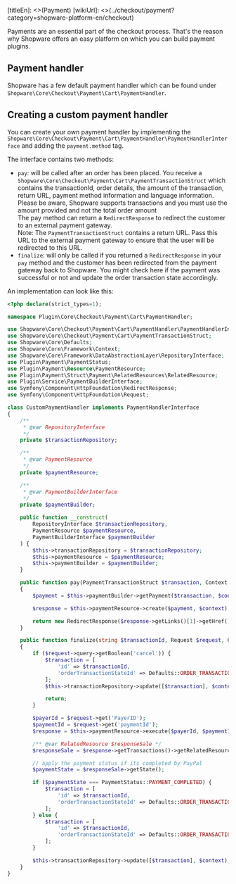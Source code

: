 [titleEn]: <>(Payment)
[wikiUrl]: <>(../checkout/payment?category=shopware-platform-en/checkout)

Payments are an essential part of the checkout process. That's the reason why Shopware offers an easy platform
on which you can build payment plugins.

## Payment handler

Shopware has a few default payment handler which can be found under 
`Shopware\Core\Checkout\Payment\Cart\PaymentHandler`. 

## Creating a custom payment handler

You can create your own payment handler by implementing the 
`Shopware\Core\Checkout\Payment\Cart\PaymentHandler\PaymentHandlerInterface` 
and adding the `payment.method` tag.

The interface contains two methods:

* `pay`: will be called after an order has been placed. 
You receive a `Shopware\Core\Checkout\Payment\Cart\PaymentTransactionStruct` which contains 
the transactionId, order details, the amount of the transaction, return URL, 
payment method information and language information.  
Please be aware, Shopware supports transactions and you must use the amount provided 
and not the total order amount  
The pay method can return a `RedirectResponse` to redirect the customer to an external payment gateway.  
Note: The `PaymentTransactionStruct` contains a return URL. Pass this URL to the external payment gateway 
to ensure that the user will be redirected to this URL.
* `finalize`: will only be called if you returned a `RedirectResponse` in your `pay` method 
and the customer has been redirected from the payment gateway back to Shopware. 
You might check here if the payment was successful or not and update the order transaction state accordingly.

An implementation can look like this:
```php
<?php declare(strict_types=1);

namespace Plugin\Core\Checkout\Payment\Cart\PaymentHandler;

use Shopware\Core\Checkout\Payment\Cart\PaymentHandler\PaymentHandlerInterface;
use Shopware\Core\Checkout\Payment\Cart\PaymentTransactionStruct;
use Shopware\Core\Defaults;
use Shopware\Core\Framework\Context;
use Shopware\Core\Framework\DataAbstractionLayer\RepositoryInterface;
use Plugin\Payment\PaymentStatus;
use Plugin\Payment\Resource\PaymentResource;
use Plugin\Payment\Struct\Payment\RelatedResources\RelatedResource;
use Plugin\Service\PaymentBuilderInterface;
use Symfony\Component\HttpFoundation\RedirectResponse;
use Symfony\Component\HttpFoundation\Request;

class CustomPaymentHandler implements PaymentHandlerInterface
{
    /**
     * @var RepositoryInterface
     */
    private $transactionRepository;

    /**
     * @var PaymentResource
     */
    private $paymentResource;

    /**
     * @var PaymentBuilderInterface
     */
    private $paymentBuilder;

    public function __construct(
        RepositoryInterface $transactionRepository,
        PaymentResource $paymentResource,
        PaymentBuilderInterface $paymentBuilder
    ) {
        $this->transactionRepository = $transactionRepository;
        $this->paymentResource = $paymentResource;
        $this->paymentBuilder = $paymentBuilder;
    }

    public function pay(PaymentTransactionStruct $transaction, Context $context): ?RedirectResponse
    {
        $payment = $this->paymentBuilder->getPayment($transaction, $context);

        $response = $this->paymentResource->create($payment, $context);

        return new RedirectResponse($response->getLinks()[1]->getHref());
    }

    public function finalize(string $transactionId, Request $request, Context $context): void
    {
        if ($request->query->getBoolean('cancel')) {
            $transaction = [
                'id' => $transactionId,
                'orderTransactionStateId' => Defaults::ORDER_TRANSACTION_FAILED,
            ];
            $this->transactionRepository->update([$transaction], $context);

            return;
        }

        $payerId = $request->get('PayerID');
        $paymentId = $request->get('paymentId');
        $response = $this->paymentResource->execute($payerId, $paymentId, $context);

        /** @var RelatedResource $responseSale */
        $responseSale = $response->getTransactions()->getRelatedResources()->getResources()[0];

        // apply the payment status if its completed by PayPal
        $paymentState = $responseSale->getState();

        if ($paymentState === PaymentStatus::PAYMENT_COMPLETED) {
            $transaction = [
                'id' => $transactionId,
                'orderTransactionStateId' => Defaults::ORDER_TRANSACTION_COMPLETED,
            ];
        } else {
            $transaction = [
                'id' => $transactionId,
                'orderTransactionStateId' => Defaults::ORDER_TRANSACTION_OPEN,
            ];
        }

        $this->transactionRepository->update([$transaction], $context);
    }
}
```


